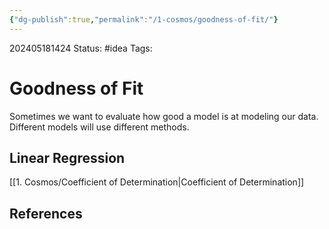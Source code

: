 ```yaml
---
{"dg-publish":true,"permalink":"/1-cosmos/goodness-of-fit/"}
---
```


202405181424
Status: #idea
Tags: 
# Goodness of Fit
Sometimes we want to evaluate how good a model is at modeling our data. Different models will use different methods. 
## Linear Regression
[[1. Cosmos/Coefficient of Determination\|Coefficient of Determination]]
## References
